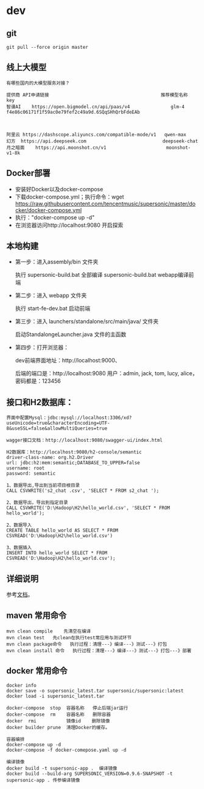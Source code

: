 # dev

## git
    git pull --force origin master
## 线上大模型
    有哪些国内的大模型服务对接？

    提供商	API申请链接	                                        推荐模型名称             key
    智谱AI	https://open.bigmodel.cn/api/paas/v4	           glm-4               f4e86c06171f1f59ac0e79fef2c49a9d.6SQqSHhQrbFdeEAb



    阿里云	https://dashscope.aliyuncs.com/compatible-mode/v1	qwen-max
    幻方	https://api.deepseek.com	                        deepseek-chat
    月之暗面	https://api.moonshot.cn/v1	                    moonshot-v1-8k

## Docker部署
- 安装好Docker以及docker-compose
- 下载docker-compose.yml；执行命令：wget https://raw.githubusercontent.com/tencentmusic/supersonic/master/docker/docker-compose.yml
- 执行："docker-compose up -d"
- 在浏览器访问http://localhost:9080 开启探索

## 本地构建

- 第一步：进入assembly/bin 文件夹

    执行
    supersonic-build.bat 全部编译
    supersonic-build.bat webapp编译前端
- 第二步：进入 webapp 文件夹

    执行
    start-fe-dev.bat 启动前端

- 第三步：进入 launchers/standalone/src/main/java/ 文件夹

    启动StandalongeLauncher.java 文件的主函数

- 第四步：打开浏览器：

    dev前端界面地址：http://localhost:9000、

    后端的端口是：http://localhost:9080
    用户：admin, jack, tom, lucy, alice，密码都是：123456

## 接口和H2数据库：
    界面中配置Mysql：jdbc:mysql://localhost:3306/xd?useUnicode=true&characterEncoding=UTF-8&useSSL=false&allowMultiQueries=true

    wagger接口文档：http://localhost:9080/swagger-ui/index.html

    H2数据库：http://localhost:9080/h2-console/semantic
    driver-class-name: org.h2.Driver
    url: jdbc:h2:mem:semantic;DATABASE_TO_UPPER=false
    username: root
    password: semantic

    1、数据导出,导出到当前项目根目录
    CALL CSVWRITE('s2_chat .csv', 'SELECT * FROM s2_chat ');

    2、数据导出，导出到指定目录
    CALL CSVWRITE('D:\Hadoop\H2\hello_world.csv', 'SELECT * FROM hello_world');

    2、数据导入
    CREATE TABLE hello_world AS SELECT * FROM CSVREAD('D:\Hadoop\H2\hello_world.csv')

    3、数据插入
    INSERT INTO hello_world SELECT * FROM CSVREAD('D:\Hadoop\H2\hello_world.csv');

## 详细说明

参考[文档](https://supersonicbi.github.io/docs/%E7%B3%BB%E7%BB%9F%E9%83%A8%E7%BD%B2/%E7%BC%96%E8%AF%91%E6%9E%84%E5%BB%BA/)。

## maven 常用命令

    mvn clean compile    先清空在编译
    mvn clean test   先clean在执行test常应用与测试环节
    mvn clean package命令   执行过程：清理---》编译---》测试---》打包
    mvn clean install 命令   执行过程：清理---》编译---》测试---》打包---》部署

## docker 常用命令

    docker info
    docker save -o supersonic_latest.tar supersonic/supersonic:latest
    docker load -i supersonic_latest.tar

    docker-compose  stop  容器名称   停止后端jar运行 
    docker-compose  rm    容器名称   删除容器   
    docker  rmi           镜像id    删除镜像    
    docker builder prune  清理Docker的缓存。

    容器编排
    docker-compose up -d
    docker-compose -f docker-comepose.yaml up -d 

    编译镜像
    docker build -t supersonic-app .  编译镜像
    docker build --build-arg SUPERSONIC_VERSION=0.9.6-SNAPSHOT -t supersonic-app . 传参编译镜像